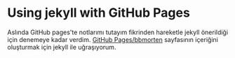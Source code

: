 # Using jekyll with GitHub Pages

Aslında GitHub pages'te notlarımı tutayım fikrinden hareketle jekyll önerildiği için denemeye kadar verdim.
[GitHub Pages/bbmorten](https://github.com/bbmorten/bbmorten.github.io) sayfasının içeriğini oluşturmak için jekyll ile uğraşıyorum.
